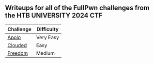 ## Writeups for all of the FullPwn challenges from the HTB UNIVERSITY 2024 CTF

| Challenge       | Difficulty | 
| --------------- | ---------- | 
| [Apolo](./Apolo.md) | Very Easy |
| [Clouded](./Clouded.md) | Easy |
| [Freedom](./Freedom.md) | Medium |
